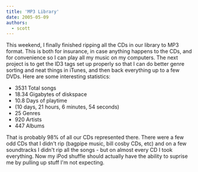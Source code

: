 ```yaml
---
title: 'MP3 Library'
date: 2005-05-09
authors:
  - scott
---
```


This weekend, I finally finished ripping all the CDs in our library to MP3 format. This is both for insurance, in case anything happens to the CDs, and for convenience so I can play all my music on my computers. The next project is to get the ID3 tags set up properly so that I can do better genre sorting and neat things in iTunes, and then back everything up to a few DVDs. Here are some interesting statistics:

- 3531 Total songs
- 18.34 Gigabytes of diskspace
- 10.8 Days of playtime
- (10 days, 21 hours, 6 minutes, 54 seconds)
- 25 Genres
- 920 Artists
- 447 Albums

That is probably 98% of all our CDs represented there. There were a few odd CDs that I didn't rip (bagpipe music, bill cosby CDs, etc) and on a few soundtracks I didn't rip all the songs - but on almost every CD I took everything. Now my iPod shuffle should actually have the ability to suprise me by pulling up stuff I'm not expecting.
